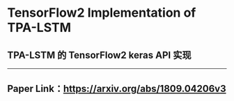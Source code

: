 # TensorFlow2 Implementation of TPA-LSTM

## TPA-LSTM 的 TensorFlow2 keras API 实现

------

## Paper  Link：https://arxiv.org/abs/1809.04206v3
